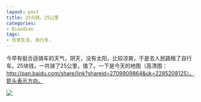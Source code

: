 ```yaml
---
layout: post
title: 25元钱，25公里
categories:
- Diandian
tags:
- 日常生活, 自行车, 
---
```

<p>今早有挺合适骑车的天气，阴天，没有太阳，比较凉爽，于是去人民路租了自行车。25块钱，一共骑了25公里，值了。一下是今天的地图（高清图：<a target="_blank" href="http://pan.baidu.com/share/link?shareid=2709909864&amp;uk=2285208125"></a><a href="http://pan.baidu.com/share/link?shareid=2709909864&amp;amp;uk=2285208125）。箭头表示方向。">http://pan.baidu.com/share/link?shareid=2709909864&amp;uk=2285208125）。箭头表示方向。</a></p>
<p><img src="http://m1.img.srcdd.com/farm4/d/2013/0723/22/D94780E9D9A93FB102DA56492C29B0A0_B500_900_500_440.PNG" /><br /> </p>